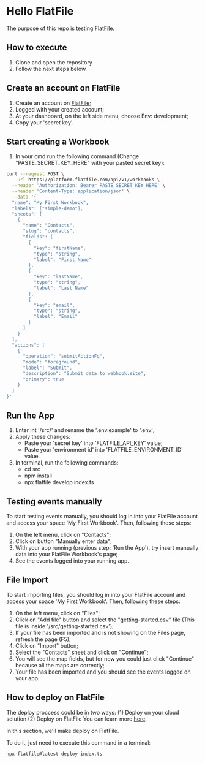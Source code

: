 # Hello FlatFile
The purpose of this repo is testing [FlatFile](https://flatfile.com/).

## How to execute
1. Clone and open the repository
2. Follow the next steps below.

## Create an account on FlatFile
1. Create an account on [FlatFile](https://flatfile.com/);
2. Logged with your created account;
3. At your dashboard, on the left side menu, choose Env: development;
4. Copy your 'secret key'.

## Start creating a Workbook
1. In your cmd run the following command (Change "PASTE_SECRET_KEY_HERE" with your pasted secret key):
```bash
curl --request POST \
  --url https://platform.flatfile.com/api/v1/workbooks \
  --header 'Authorization: Bearer PASTE_SECRET_KEY_HERE' \
  --header 'Content-Type: application/json' \
  --data '{
  "name": "My First Workbook",
  "labels": ["simple-demo"],
  "sheets": [
    {
      "name": "Contacts",
      "slug": "contacts",
      "fields": [
        {
          "key": "firstName",
          "type": "string",
          "label": "First Name"
        },
        {
          "key": "lastName",
          "type": "string",
          "label": "Last Name"
        },
        {
          "key": "email",
          "type": "string",
          "label": "Email"
        }
      ]
    }
  ],
  "actions": [
    {
      "operation": "submitActionFg",
      "mode": "foreground",
      "label": "Submit",
      "description": "Submit data to webhook.site",
      "primary": true
    }
  ]
}'
```

## Run the App
1. Enter int '/src/' and rename the '.env.example' to '.env';
2. Apply these changes:
    - Paste your 'secret key' into 'FLATFILE_API_KEY' value;
    - Paste your 'environment id' into 'FLATFILE_ENVIRONMENT_ID' value.
3. In terminal, run the following commands:
    - cd src
    - npm install
    - npx flatfile develop index.ts

## Testing events manually
To start testing events manually, you should log in into your FlatFile account and access your space 'My First Workbook'. Then, following these steps:
1. On the left menu, click on "Contacts";
2. Click on button "Manually enter data";
3. With your app running (previous step: 'Run the App'), try insert manually data into your FlatFile Workbook's page;
4. See the events logged into your running app.

## File Import
To start importing files, you should log in into your FlatFile account and access your space 'My First Workbook'. Then, following these steps:
1. On the left menu, click on "Files";
2. Click on "Add file" button and select the "getting-started.csv" file (This file is inside '/src/getting-started.csv');
3. If your file has been imported and is not showing on the Files page, refresh the page (F5);
4. Click on "Import" button;
5. Select the "Contacts" sheet and click on "Continue";
6. You will see the map fields, but for now you could just click "Continue" because all the maps are correctly;
7. Your file has been imported and you should see the events logged on your app.

## How to deploy on FlatFile
The deploy proccess could be in two ways:
(1) Deploy on your cloud solution
(2) Deploy on FlatFile
You can learn more [here](https://flatfile.com/docs/developer-tools/deploying).

In this section, we'll make deploy on FlatFile.

To do it, just need to execute this command in a terminal:
```bash
npx flatfile@latest deploy index.ts
```


